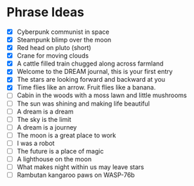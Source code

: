 # Phrase Ideas

- [x] Cyberpunk communist in space
- [x] Steampunk blimp over the moon
- [x] Red head on pluto (short)
- [x] Crane for moving clouds
- [x] A cattle filled train chugged along across farmland
- [x] Welcome to the DREAM journal, this is your first entry
- [x] The stars are looking forward and backward at you
- [x] Time flies like an arrow. Fruit flies like a banana.
- [ ] Cabin in the woods with a moss lawn and little mushrooms
- [ ] The sun was shining and making life beautiful
- [ ] A dream is a dream
- [ ] The sky is the limit
- [ ] A dream is a journey
- [ ] The moon is a great place to work
- [ ] I was a robot
- [ ] The future is a place of magic
- [ ] A lighthouse on the moon
- [ ] What makes night within us may leave stars
- [ ] Rambutan kangaroo paws on WASP-76b
